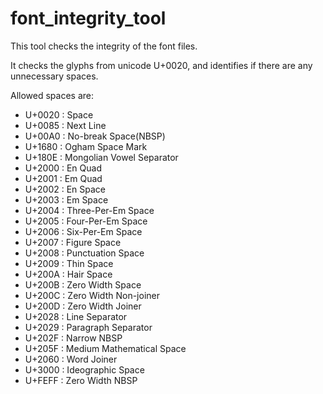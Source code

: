 # font_integrity_tool
This tool checks the integrity of the font files.

It checks the glyphs from unicode U+0020, and identifies if there are any unnecessary spaces.

Allowed spaces are:
 - U+0020 : Space
 - U+0085 : Next Line
 - U+00A0 : No-break Space(NBSP)
 - U+1680 : Ogham Space Mark
 - U+180E : Mongolian Vowel Separator
 - U+2000 : En Quad
 - U+2001 : Em Quad
 - U+2002 : En Space
 - U+2003 : Em Space
 - U+2004 : Three-Per-Em Space
 - U+2005 : Four-Per-Em Space
 - U+2006 : Six-Per-Em Space
 - U+2007 : Figure Space
 - U+2008 : Punctuation Space
 - U+2009 : Thin Space
 - U+200A : Hair Space
 - U+200B : Zero Width Space
 - U+200C : Zero Width Non-joiner
 - U+200D : Zero Width Joiner
 - U+2028 : Line Separator
 - U+2029 : Paragraph Separator
 - U+202F : Narrow NBSP
 - U+205F : Medium Mathematical Space
 - U+2060 : Word Joiner
 - U+3000 : Ideographic Space
 - U+FEFF : Zero Width NBSP
